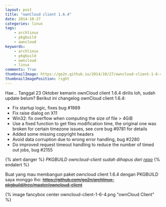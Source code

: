 ```yaml
---
layout: post
title: "ownCloud client 1.6.4"
date: 2014-10-27
categories: linux
tags:
    - archlinux
    - pkgbuild
    - owncloud
keywords:
    - archlinux
    - pkgbuild
    - owncloud
    - linux
comments: True
thumbnailImage: https://go2n.github.io/2014/10/27/owncloud-client-1-6-4/owncloud-client-1-6-4.png 
thumbnailImagePosition: right
---
```


Hae... Tanggal 23 Oktober kemarin ownCloud client 1.6.4 dirilis loh, sudah update belum? Berikut ini changelog ownCloud client 1.6.4:<!--more-->

* Fix startup logic, fixes bug #1989
* Fix raise dialog on X11
* Win32: fix overflow when computing the size of file > 4GiB
* Use a fixed function to get files modification time, the original one was broken for certain timezone issues, see core bug #9781 for details
* Added some missing copyright headers
* Avoid data corruption due to wrong error handling, bug #2280
* Do improved request timeout handling to reduce the number of timed out jobs, bug #2155

{% alert danger %}
_PKGBUILD owncloud-client sudah dihapus dari [repo](https://github.com/go2n/archlinux-pkgbuild)_
{% endalert %}

Buat yang mau membangun paket owncloud client 1.6.4 dengan PKGBUILD saya monggo lho: ~~https://github.com/go2n/archlinux-pkgbuild/tree/master/owncloud-client~~

{% image fancybox center owncloud-client-1-6-4.png "ownCloud Client" %}
